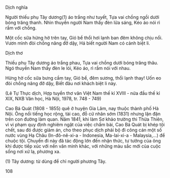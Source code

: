 Dịch nghĩa

Người thiếu phụ Tây dương(1) áo trắng như tuyết,
Tựa vai chồng ngồi dưới bóng trăng thanh.
Nhìn thuyền người Nam thấy đèn lửa sáng,
Kéo áo nói rì rầm với chồng.

Một cốc sữa hừng hờ trên tay,
Gió bể thổi hơi lạnh ban đêm không chịu nổi.
Vươn mình đòi chồng nâng đỡ dậy,
Há biết người Nam có cảnh biệt li.

Dịch thơ

Thiếu phụ Tây dương áo trắng phau,
Tựa vai chồng dưới bóng trăng thâu.
Ngó thuyền Nam thấy đèn le lói,
Kéo áo, rì rầm nói với nhau.

Hừng hờ cốc sữa bưng cầm tay,
Gió bể, đêm sương, thổi lạnh thay!
Uốn eo đòi chồng nâng đỡ dậy,
Biết đâu nơi khách biệt li này.

(Lê Tự Thực dịch, Hợp tuyển thơ văn Việt Nam thế kỉ XVIII - nửa đầu thế kỉ XIX,
NXB Văn học, Hà Nội, 1978, tr. 748 - 749)

Cao Bá Quát (1808 - 1855) quê ở huyện Gia Lâm, nay thuộc thành phố Hà Nội. Ông nổi tiếng học rộng, tài cao, đỗ cử nhân sớm (1831) nhưng lận đận trên con đường làm quan. Năm 1841, khi làm Sơ khảo trường thi Thừa Thiên, vì vi phạm quy định nghiêm ngặt của việc chấm bài, Cao Bá Quát bị khép tội chết, sau đó được giảm án, cho theo phục dịch phải bộ đi công cán một số nước vùng Hạ Châu (In-đô-nê-xi-a - Indonesia, Ma-lai-xi-a - Malaysia,...) để chuộc tội. Chuyến đi này đã tác động lớn đến nhận thức, tư tưởng của ông khi được tiếp xúc với nền văn minh khác, với những màu sắc mới của cuộc sống nơi xứ lạ, phương xa.

(1) Tây dương: từ dùng để chỉ người phương Tây.

108